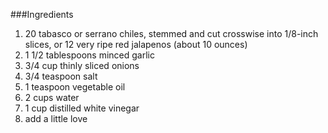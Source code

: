 ###Ingredients

1. 20 tabasco or serrano chiles, stemmed and cut crosswise into 1/8-inch slices, or 12 very ripe red jalapenos (about 10 ounces)
1. 1 1/2 tablespoons minced garlic
1. 3/4 cup thinly sliced onions
1. 3/4 teaspoon salt
1. 1 teaspoon vegetable oil
1. 2 cups water
1. 1 cup distilled white vinegar
1. add a little love

